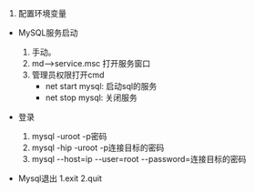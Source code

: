 1. 配置环境变量
* MySQL服务启动
  1. 手动。
  2. md-->service.msc 打开服务窗口
  3. 管理员权限打开cmd
      * net start mysql: 启动sql的服务
      * net stop mysql:  关闭服务
* 登录
  1. mysql -uroot -p密码
  2. mysql -hip -uroot -p连接目标的密码
  3. mysql --host=ip --user=root --password=连接目标的密码

* Mysql退出
  1.exit
  2.quit
